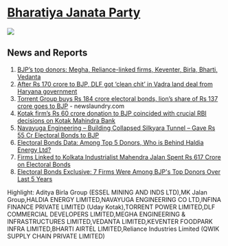 # [Bharatiya Janata Party](https://findmygov.in/en/electoral-bonds/party/bharatiya-janata-party)

![](https://media.assettype.com/newslaundry%2F2024-03%2F3360ffe0-8452-4518-b5a0-db0d3943244b%2FBJPEB.png?auto=format%2Ccompress&fit=max&format=webp&w=1200&dpr=2.0)

## News and Reports

1. [BJP’s top donors: Megha, Reliance-linked firms, Keventer, Birla, Bharti, Vedanta](https://www.newslaundry.com/2024/03/21/bjps-top-donors-megha-reliance-linked-firms-keventer-birla-bharti-vedanta)
2. [After Rs 170 crore to BJP, DLF got ‘clean chit’ in Vadra land deal from Haryana government](https://www.newslaundry.com/2024/03/22/after-rs-170-crore-to-bjp-dlf-got-clean-chit-in-vadra-land-deal-from-haryana-government)
1. [Torrent Group buys Rs 184 crore electoral bonds, lion’s share of Rs 137 crore goes to BJP](https://www.newslaundry.com/2024/03/22/torrent-group-buys-rs-184-crore-electoral-bonds-lions-share-of-rs-137-crore-goes-to-bjp) - newslaundry.com
1. [Kotak firm’s Rs 60 crore donation to BJP coincided with crucial RBI decisions on Kotak Mahindra Bank](https://www.newslaundry.com/2024/03/28/kotak-firms-rs-60-crore-donation-to-bjp-coincided-with-crucial-rbi-decisions-on-kotak-mahindra-bank)
1. [Navayuga Engineering – Building Collapsed Silkyara Tunnel – Gave Rs 55 Cr Electoral Bonds to BJP](https://thewire.in/business/navayuga-engineering-responsible-for-building-the-collapsed-silkyara-tunnel-bought-rs-55-cr-of-bonds#:~:text=But%20after%20Jagan%20Reddy%20came,all%20went%20to%20the%20BJP.)
1. [Electoral Bonds Data: Among Top 5 Donors, Who is Behind Haldia Energy Ltd?](https://www.thequint.com/news/politics/electoral-bonds-haldia-energy-sanjiv-goenka-lucknow-super-giants#read-more)
1. [Firms Linked to Kolkata Industrialist Mahendra Jalan Spent Rs 617 Crore on Electoral Bonds](https://thewire.in/politics/firms-linked-to-kolkata-industrialist-mahendra-jalan-spent-rs-617-crore-on-electoral-bonds#:~:text=The%20payments%20made%20through%20Keventer,May%2010%20through%20Madanlal%20Ltd.)
1. [Electoral Bonds Exclusive: 7 Firms Were Among BJP's Top Donors Over Last 5 Years](https://www.thequint.com/news/politics/electoral-bonds-bjp-top-companies-donations-election-commission-sbi#read-more#read-more)

Highlight: Aditya Birla Group (ESSEL MINING AND INDS LTD),MK Jalan Group,HALDIA ENERGY LIMITED,NAVAYUGA ENGINEERING CO LTD,INFINA FINANCE PRIVATE LIMITED (Uday Kotak),TORRENT POWER LIMITED,DLF COMMERCIAL DEVELOPERS LIMITED,MEGHA ENGINEERING & INFRASTRUCTURES LIMITED,VEDANTA LIMITED,KEVENTER FOODPARK INFRA LIMITED,BHARTI AIRTEL LIMITED,Reliance Industries Limited (QWIK SUPPLY CHAIN PRIVATE LIMITED)